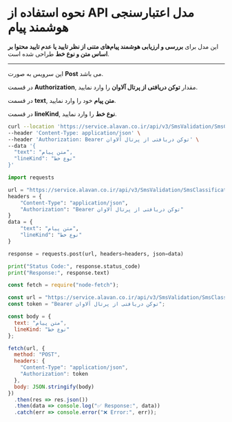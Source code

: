 # نحوه استفاده از API مدل اعتبارسنجی هوشمند پيام

این مدل برای **بررسی و ارزیابی هوشمند پیام‌های متنی از نظر تایید یا عدم تایید محتوا بر اساس متن و نوع خط** طراحی شده است.

---


این سرویس به صورت **Post** می باشد.

در قسمت **Authorization**, مقدار **توکن دریافتی از پرتال آلاوان** را وارد نمایید.

در قسمت **text**, **متن پیام** خود را وارد نمایید.

در قسمت **lineKind**, **نوع خط** را وارد نمایید.


```bash
curl --location 'https://service.alavan.co.ir/api/v3/SmsValidation/SmsClassification' \
--header 'Content-Type: application/json' \
--header 'Authorization: Bearer توکن دریافتی از پرتال آلاوان' \
--data '{
  "text": "متن پیام",
  "lineKind": "نوع خط"
}'
```

```python
import requests

url = "https://service.alavan.co.ir/api/v3/SmsValidation/SmsClassification"
headers = {
    "Content-Type": "application/json",
    "Authorization": "Bearer توکن دریافتی از پرتال آلاوان"
}
data = {
    "text": "متن پیام",
    "lineKind": "نوع خط"
}

response = requests.post(url, headers=headers, json=data)

print("Status Code:", response.status_code)
print("Response:", response.text)

```

```javascript
const fetch = require("node-fetch");

const url = "https://service.alavan.co.ir/api/v3/SmsValidation/SmsClassification";
const token = "Bearer توکن دریافتی از پرتال آلاوان";

const body = {
  text: "متن پیام",
  lineKind: "نوع خط"
};

fetch(url, {
  method: "POST",
  headers: {
    "Content-Type": "application/json",
    "Authorization": token
  },
  body: JSON.stringify(body)
})
  .then(res => res.json())
  .then(data => console.log("✅ Response:", data))
  .catch(err => console.error("❌ Error:", err));
```
